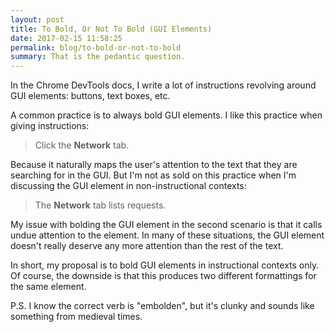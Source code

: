 ```yaml
---
layout: post
title: To Bold, Or Not To Bold (GUI Elements)
date: 2017-02-15 11:58:25
permalink: blog/to-bold-or-not-to-bold
summary: That is the pedantic question.
---
```


In the Chrome DevTools docs, I write a lot of instructions revolving
around GUI elements: buttons, text boxes, etc.

A common practice is to always bold GUI elements. I
like this practice when giving instructions:

<blockquote class="content__quote">Click the <b>Network</b> tab.</blockquote>

Because it naturally maps the user's attention to the text that they are
searching for in the GUI. But I'm not as sold on this practice when I'm
discussing the GUI element in non-instructional contexts:

<blockquote class="content__quote">The <b>Network</b> tab lists requests.</blockquote>

My issue with bolding the GUI element in the second scenario is that it
calls undue attention to the element. In many of these situations, the GUI
element doesn't really deserve any more attention than the rest of the text.

In short, my proposal is to bold GUI elements in instructional contexts
only. Of course, the downside is that this produces two different formattings
for the same element.

P.S. I know the correct verb is "embolden", but it's clunky and sounds
like something from medieval times.

